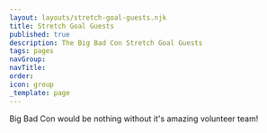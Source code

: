 ```yaml
---
layout: layouts/stretch-goal-guests.njk
title: Stretch Goal Guests
published: true
description: The Big Bad Con Stretch Goal Guests
tags: pages
navGroup: 
navTitle: 
order: 
icon: group
_template: page
---
```



Big Bad Con would be nothing without it's amazing volunteer team!
